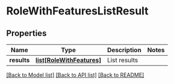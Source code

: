 # RoleWithFeaturesListResult

## Properties
Name | Type | Description | Notes
------------ | ------------- | ------------- | -------------
**results** | [**list[RoleWithFeatures]**](RoleWithFeatures.md) | List results | 

[[Back to Model list]](../README.md#documentation-for-models) [[Back to API list]](../README.md#documentation-for-api-endpoints) [[Back to README]](../README.md)

